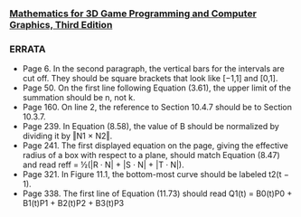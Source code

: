 ### [Mathematics for 3D Game Programming and Computer Graphics, Third Edition](http://www.mathfor3dgameprogramming.com/)

### ERRATA
- Page 6. In the second paragraph, the vertical bars for the intervals are cut off. They should be square brackets that look like [−1,1] and [0,1].
- Page 50. On the first line following Equation (3.61), the upper limit of the summation should be n, not k.
- Page 160. On line 2, the reference to Section 10.4.7 should be to Section 10.3.7.
- Page 239. In Equation (8.58), the value of B should be normalized by dividing it by ‖N1 × N2‖.
- Page 241. The first displayed equation on the page, giving the effective radius of a box with respect to a plane, should match Equation (8.47) and read reff = ½(|R · N| + |S · N| + |T · N|).
- Page 321. In Figure 11.1, the bottom-most curve should be labeled t2(t − 1).
- Page 338. The first line of Equation (11.73) should read Q1(t) = B0(t)P0 + B1(t)P1 + B2(t)P2 + B3(t)P3
